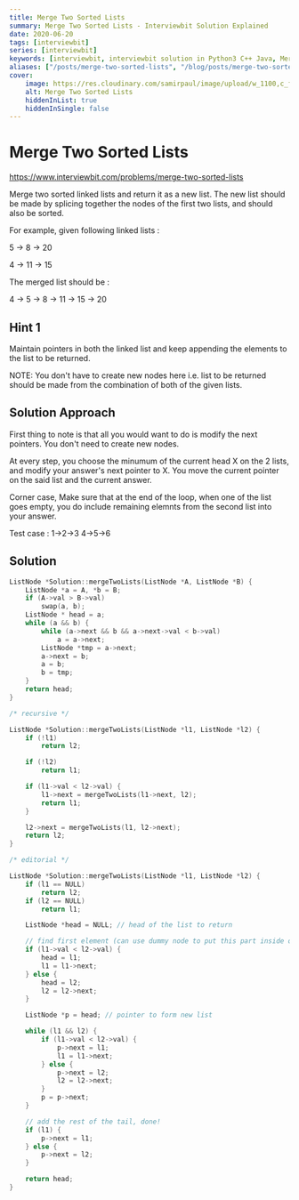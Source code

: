 ```yaml
---
title: Merge Two Sorted Lists
summary: Merge Two Sorted Lists - Interviewbit Solution Explained
date: 2020-06-20
tags: [interviewbit]
series: [interviewbit]
keywords: [interviewbit, interviewbit solution in Python3 C++ Java, Merge Two Sorted Lists solution]
aliases: ["/posts/merge-two-sorted-lists", "/blog/posts/merge-two-sorted-lists", "/merge-two-sorted-lists"]
cover:
    image: https://res.cloudinary.com/samirpaul/image/upload/w_1100,c_fit,co_rgb:FFFFFF,l_text:Arial_70_bold:Merge Two Sorted Lists - Solution Explained/problem-solving.webp
    alt: Merge Two Sorted Lists
    hiddenInList: true
    hiddenInSingle: false
---
```


# Merge Two Sorted Lists

https://www.interviewbit.com/problems/merge-two-sorted-lists

Merge two sorted linked lists and return it as a new list. 
The new list should be made by splicing together the nodes of the first two lists, and should also be sorted.

For example, given following linked lists :

5 -> 8 -> 20 

4 -> 11 -> 15

The merged list should be :

4 -> 5 -> 8 -> 11 -> 15 -> 20

## Hint 1
Maintain pointers in both the linked list and keep appending the elements to the list to be returned.

NOTE: You don't have to create new nodes here i.e. list to be returned should be made from the combination of both of the given lists.

## Solution Approach


First thing to note is that all you would want to do is modify the next pointers. You don't need to create new nodes.

At every step, you choose the minumum of the current head X on the 2 lists, and modify your answer's next pointer to X. You move the current pointer on the said list and the current answer.

Corner case, 
Make sure that at the end of the loop, when one of the list goes empty, you do include remaining elemnts from the second list into your answer.

Test case : 1->2->3 4->5->6


## Solution

```cpp
ListNode *Solution::mergeTwoLists(ListNode *A, ListNode *B) {
    ListNode *a = A, *b = B;
    if (A->val > B->val)
        swap(a, b);
    ListNode * head = a;
    while (a && b) {
        while (a->next && b && a->next->val < b->val)
            a = a->next;
        ListNode *tmp = a->next;
        a->next = b;
        a = b;
        b = tmp;
    }
    return head;
}

/* recursive */

ListNode *Solution::mergeTwoLists(ListNode *l1, ListNode *l2) {
    if (!l1)
        return l2;

    if (!l2)
        return l1;

    if (l1->val < l2->val) {
        l1->next = mergeTwoLists(l1->next, l2);
        return l1;
    }

    l2->next = mergeTwoLists(l1, l2->next);
    return l2;
}

/* editorial */

ListNode *Solution::mergeTwoLists(ListNode *l1, ListNode *l2) {
    if (l1 == NULL)
        return l2;
    if (l2 == NULL)
        return l1;

    ListNode *head = NULL; // head of the list to return

    // find first element (can use dummy node to put this part inside of the loop)
    if (l1->val < l2->val) {
        head = l1;
        l1 = l1->next;
    } else {
        head = l2;
        l2 = l2->next;
    }

    ListNode *p = head; // pointer to form new list

    while (l1 && l2) {
        if (l1->val < l2->val) {
            p->next = l1;
            l1 = l1->next;
        } else {
            p->next = l2;
            l2 = l2->next;
        }
        p = p->next;
    }

    // add the rest of the tail, done!
    if (l1) {
        p->next = l1;
    } else {
        p->next = l2;
    }

    return head;
}
```